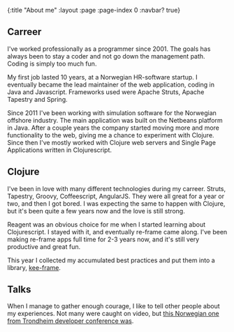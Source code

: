 {:title "About me"
 :layout :page
 :page-index 0
 :navbar? true}

## Carreer
I've worked professionally as a programmer since 2001. The goals has always been to stay a coder and not go down the management path. Coding is simply too much fun.

My first job lasted 10 years, at a Norwegian HR-software startup. I eventually became the lead maintainer of the web application,
coding in Java and Javascript. Frameworks used were Apache Struts, Apache Tapestry and Spring.

Since 2011 I've been working with simulation software for the Norwegian offshore industry. The main application was built on the
Netbeans platform in Java. After a couple years the company started moving more and more functionality to the web, giving me a chance to experiment
with Clojure. Since then I've mostly worked with Clojure web servers and Single Page Applications written in Clojurescript.

## Clojure
I've been in love with many different technologies during my carreer. Struts, Tapestry, Groovy, Coffeescript, AngularJS.
They were all great for a year or two, and then I got bored. I was expecting the same to happen with Clojure, 
but it's been quite a few years now and the love is still strong.

Reagent was an obvious choice for me when I started learning about Clojurescript. I stayed with it, and eventually re-frame came
along. I've been making re-frame apps full time for 2-3 years now, and it's still very productive and great fun.

This year I collected my accumulated best practices and put them into a library, [kee-frame](https://github.com/ingesolvoll/kee-frame).

## Talks
When I manage to gather enough courage, I like to tell other people about my experiences. Not many were caught on video, but
[this Norwegian one from Trondheim developer conference was](https://vimeo.com/146478440).